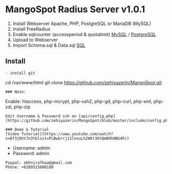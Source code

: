 # MangoSpot Radius Server v1.0.1
1. Install Webserver Apache, PHP, PostgreSQL or MariaDB (MySQL)
2. Install FreeRadius
3. Enable sqlcounter (accessperiod & quotalimit) [MySQL](https://github.com/zehiyazerin/MangoSpot/tree/master/SQL/sqlcounter-mysql) / [PostgreSQL](https://github.com/zehiyazerin/MangoSpot/tree/master/SQL/sqlcounter-postgresql)
4. Upload to Webserver
5. Import Schema.sql & Data.sql [SQL](https://github.com/zehiyazerin/MangoSpot/tree/master/SQL)

## Install 
```
- install git
```
cd /var/www/html
git clone https://github.com/zehiyazerin/MangoSpot.git
```
### Note:
```
Enable: htaccess, php-mcrypt, php-ssh2, php-gd, php-curl, php-xml, php-xsl, php-zip
```
Edit Username & Password ssh on [api/config.php](https://github.com/zehiyazerin/MangoSpot/blob/master/include/config.php)

### Demo & Tutorial
[Video Tutorial](https://www.youtube.com/watch?v=Df3jDXt7n3Y&list=PLBwbrrj11losuLh2W9t36YQmB9h0NG4Fc)
```
- Username: admin
- Password: admin
```
Paypal: akhnirafkaa@gmail.com
Phone: +6289515600180
```

